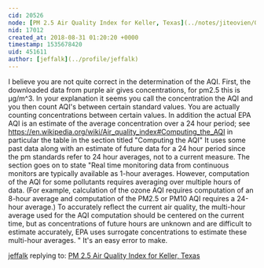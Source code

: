 ```yaml
---
cid: 20526
node: [PM 2.5 Air Quality Index for Keller, Texas](../notes/jiteovien/08-28-2018/pm-2-5-air-quality-index-for-keller-texas)
nid: 17012
created_at: 2018-08-31 01:20:20 +0000
timestamp: 1535678420
uid: 451611
author: [jeffalk](../profile/jeffalk)
---
```


I believe you are not quite correct in the determination of the AQI.  First, the downloaded data from purple air gives concentrations, for pm2.5 this is µg/m^3. In your explanation it seems you call the concentration the AQI and you then count AQI's between certain standard values. You are actually counting concentrations between certain values. In addition the actual EPA AQI is an estimate of the average concentration over a 24 hour period; see
 https://en.wikipedia.org/wiki/Air_quality_index#Computing_the_AQI
in particular the table in the section titled "Computing the AQI"
It uses some past data along with an estimate of future data for a 24 hour period since the pm standards refer to 24 hour averages, not to a current measure. 
The section goes on to state "Real time monitoring data from continuous monitors are typically available as 1-hour averages. However, computation of the AQI for some pollutants requires averaging over multiple hours of data. (For example, calculation of the ozone AQI requires computation of an 8-hour average and computation of the PM2.5 or PM10 AQI requires a 24-hour average.) To accurately reflect the current air quality, the multi-hour average used for the AQI computation should be centered on the current time, but as concentrations of future hours are unknown and are difficult to estimate accurately, EPA uses surrogate concentrations to estimate these multi-hour averages. "
It's an easy error to make. 


[jeffalk](../profile/jeffalk) replying to: [PM 2.5 Air Quality Index for Keller, Texas](../notes/jiteovien/08-28-2018/pm-2-5-air-quality-index-for-keller-texas)

